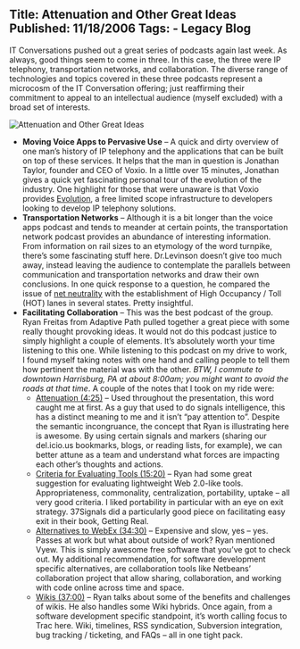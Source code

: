Title: Attenuation and Other Great Ideas
Published: 11/18/2006
Tags:
    - Legacy Blog
---
IT Conversations pushed out a great series of podcasts again last week. As always, good things seem to come in three. In this case, the three were IP telephony, transportation networks, and collaboration. The diverse range of technologies and topics covered in these three podcasts represent a microcosm of the IT Conversation offering; just reaffirming their commitment to appeal to an intellectual audience (myself excluded) with a broad set of interests.

![Attenuation and Other Great Ideas](https://s3.amazonaws.com/s3.beckshome.com/20061118-Attenuation-And-Other-Great-Ideas.png)

* **Moving Voice Apps to Pervasive Use** – A quick and dirty overview of one man’s history of IP telephony and the applications that can be built on top of these services. It helps that the man in question is Jonathan Taylor, founder and CEO of Voxio. In a little over 15 minutes, Jonathan gives a quick yet fascinating personal tour of the evolution of the industry. One highlight for those that were unaware is that Voxio provides [Evolution](http://evolution.voxeo.com/), a free limited scope infrastructure to developers looking to develop IP telephony solutions.
* **Transportation Networks** – Although it is a bit longer than the voice apps podcast and tends to meander at certain points, the transportation network podcast provides an abundance of interesting information. From information on rail sizes to an etymology of the word turnpike, there’s some fascinating stuff here. Dr.Levinson doesn’t give too much away, instead leaving the audience to contemplate the parallels between communication and transportation networks and draw their own conclusions. In one quick response to a question, he compared the issue of [net neutrality](https://en.wikipedia.org/wiki/Net_neutrality) with the establishment of High Occupancy / Toll (HOT) lanes in several states. Pretty insightful.
* **Facilitating Collaboration** – This was the best podcast of the group. Ryan Freitas from Adaptive Path pulled together a great piece with some really thought provoking ideas. It would not do this podcast justice to simply highlight a couple of elements. It’s absolutely worth your time listening to this one. While listening to this podcast on my drive to work, I found myself taking notes with one hand and calling people to tell them how pertinent the material was with the other. <i>BTW, I commute to downtown Harrisburg, PA at about 8:00am; you might want to avoid the roads at that time</i>. A couple of the notes that I took on my ride were:
    * <u>Attenuation (4:25)</u> – Used throughout the presentation, this word caught me at first. As a guy that used to do signals intelligence, this has a distinct meaning to me and it isn’t “pay attention to”. Despite the semantic incongruance, the concept that Ryan is illustrating here is awesome. By using certain signals and markers (sharing our del.icio.us bookmarks, blogs, or reading lists, for example), we can better attune as a team and understand what forces are impacting each other’s thoughts and actions.
    * <u>Criteria for Evaluating Tools (15:20)</u> – Ryan had some great suggestion for evaluating lightweight Web 2.0-like tools. Appropriateness, commonality, centralization, portability, uptake – all very good criteria. I liked portability in particular with an eye on exit strategy. 37Signals did a particularly good piece on facilitating easy exit in their book, Getting Real.
    * <u>Alternatives to WebEx (34:30)</u> – Expensive and slow, yes – yes. Passes at work but what about outside of work? Ryan mentioned Vyew. This is simply awesome free software that you’ve got to check out. My additional recommendation, for software development specific alternatives, are collaboration tools like Netbeans’ collaboration project that allow sharing, collaboration, and working with code online across time and space.
    * <u>Wikis (37:00)</u> – Ryan talks about some of the benefits and challenges of wikis. He also handles some Wiki hybrids. Once again, from a software development specific standpoint, it’s worth calling focus to Trac here. Wiki, timelines, RSS syndication, Subversion integration, bug tracking / ticketing, and FAQs – all in one tight pack.